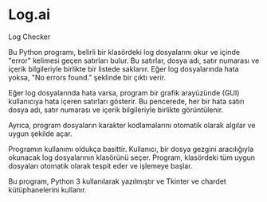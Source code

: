 # Log.ai
Log Checker


Bu Python programı, belirli bir klasördeki log dosyalarını okur ve içinde "error" kelimesi geçen satırları bulur. Bu satırlar, dosya adı, satır numarası ve içerik bilgileriyle birlikte bir listede saklanır. Eğer log dosyalarında hata yoksa, "No errors found." şeklinde bir çıktı verir.

Eğer log dosyalarında hata varsa, program bir grafik arayüzünde (GUI) kullanıcıya hata içeren satırları gösterir. Bu pencerede, her bir hata satırı dosya adı, satır numarası ve içerik bilgileriyle birlikte görüntülenir.

Ayrıca, program dosyaların karakter kodlamalarını otomatik olarak algılar ve uygun şekilde açar.

Programın kullanımı oldukça basittir. Kullanıcı, bir dosya gezgini aracılığıyla okunacak log dosyalarının klasörünü seçer. Program, klasördeki tüm uygun dosyaları otomatik olarak tespit eder ve işlemeye başlar.

Bu program, Python 3 kullanılarak yazılmıştır ve Tkinter ve chardet kütüphanelerini kullanır.
